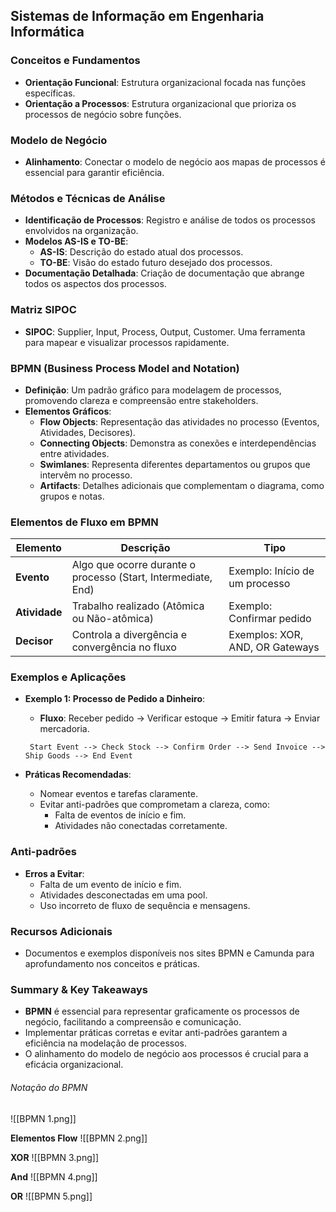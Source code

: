 ## Sistemas de Informação em Engenharia Informática

### Conceitos e Fundamentos

- **Orientação Funcional**: Estrutura organizacional focada nas funções específicas.
- **Orientação a Processos**: Estrutura organizacional que prioriza os processos de negócio sobre funções.

### Modelo de Negócio

- **Alinhamento**: Conectar o modelo de negócio aos mapas de processos é essencial para garantir eficiência.

### Métodos e Técnicas de Análise

- **Identificação de Processos**: Registro e análise de todos os processos envolvidos na organização.
- **Modelos AS-IS e TO-BE**:
    - **AS-IS**: Descrição do estado atual dos processos.
    - **TO-BE**: Visão do estado futuro desejado dos processos.
- **Documentação Detalhada**: Criação de documentação que abrange todos os aspectos dos processos.

### Matriz SIPOC

- **SIPOC**: Supplier, Input, Process, Output, Customer. Uma ferramenta para mapear e visualizar processos rapidamente.

### BPMN (Business Process Model and Notation)

- **Definição**: Um padrão gráfico para modelagem de processos, promovendo clareza e compreensão entre stakeholders.
- **Elementos Gráficos**:
    - **Flow Objects**: Representação das atividades no processo (Eventos, Atividades, Decisores).
    - **Connecting Objects**: Demonstra as conexões e interdependências entre atividades.
    - **Swimlanes**: Representa diferentes departamentos ou grupos que intervêm no processo.
    - **Artifacts**: Detalhes adicionais que complementam o diagrama, como grupos e notas.

### Elementos de Fluxo em BPMN

|**Elemento**|**Descrição**|**Tipo**|
|---|---|---|
|**Evento**|Algo que ocorre durante o processo (Start, Intermediate, End)|Exemplo: Início de um processo|
|**Atividade**|Trabalho realizado (Atômica ou Não-atômica)|Exemplo: Confirmar pedido|
|**Decisor**|Controla a divergência e convergência no fluxo|Exemplos: XOR, AND, OR Gateways|

### Exemplos e Aplicações

- **Exemplo 1: Processo de Pedido a Dinheiro**:
    
    - **Fluxo**: Receber pedido → Verificar estoque → Emitir fatura → Enviar mercadoria.
    
   ```plaintext
    Start Event --> Check Stock --> Confirm Order --> Send Invoice --> Ship Goods --> End Event
    ```
    
- **Práticas Recomendadas**:
    
    - Nomear eventos e tarefas claramente.
    - Evitar anti-padrões que comprometam a clareza, como:
        - Falta de eventos de início e fim.
        - Atividades não conectadas corretamente.

### Anti-padrões

- **Erros a Evitar**:
    - Falta de um evento de início e fim.
    - Atividades desconectadas em uma pool.
    - Uso incorreto de fluxo de sequência e mensagens.

### Recursos Adicionais

- Documentos e exemplos disponíveis nos sites BPMN e Camunda para aprofundamento nos conceitos e práticas.

### Summary & Key Takeaways

- **BPMN** é essencial para representar graficamente os processos de negócio, facilitando a compreensão e comunicação.
- Implementar práticas corretas e evitar anti-padrões garantem a eficiência na modelação de processos.
- O alinhamento do modelo de negócio aos processos é crucial para a eficácia organizacional.

###### Notação do BPMN
![[BPMN 1.png]]

**Elementos Flow**
![[BPMN 2.png]]

**XOR**
![[BPMN 3.png]]

**And**
![[BPMN 4.png]]

**OR**
![[BPMN 5.png]]